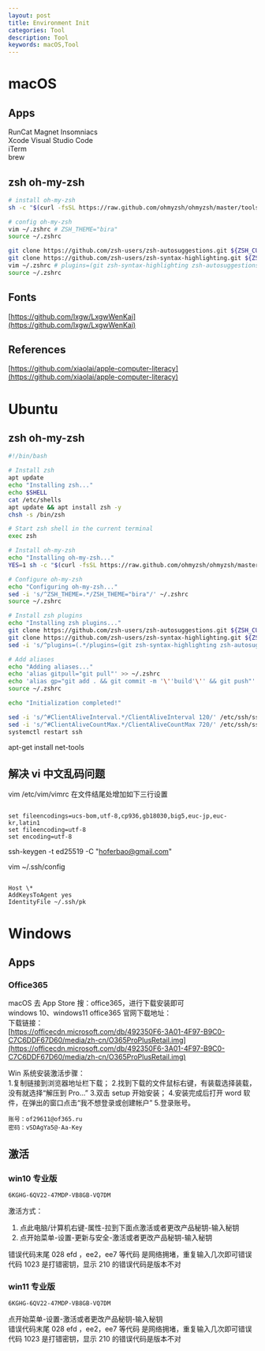 ```yaml
---
layout: post
title: Environment Init
categories: Tool
description: Tool
keywords: macOS,Tool
---
```


# macOS

## Apps

RunCat Magnet Insomniacs  
Xcode Visual Studio Code  
iTerm  
brew

## zsh oh-my-zsh

```sh
# install oh-my-zsh
sh -c "$(curl -fsSL https://raw.github.com/ohmyzsh/ohmyzsh/master/tools/install.sh)"

# config oh-my-zsh
vim ~/.zshrc # ZSH_THEME="bira"
source ~/.zshrc

git clone https://github.com/zsh-users/zsh-autosuggestions.git ${ZSH_CUSTOM:-~/.oh-my-zsh/custom}/plugins/zsh-autosuggestions
git clone https://github.com/zsh-users/zsh-syntax-highlighting.git ${ZSH_CUSTOM:-~/.oh-my-zsh/custom}/plugins/zsh-syntax-highlighting
vim ~/.zshrc # plugins=(git zsh-syntax-highlighting zsh-autosuggestions)
source ~/.zshrc 
```

## Fonts

[https://github.com/lxgw/LxgwWenKai](https://github.com/lxgw/LxgwWenKai)

## References

[https://github.com/xiaolai/apple-computer-literacy](https://github.com/xiaolai/apple-computer-literacy)

# Ubuntu

## zsh oh-my-zsh

```sh
#!/bin/bash

# Install zsh
apt update
echo "Installing zsh..."
echo $SHELL
cat /etc/shells
apt update && apt install zsh -y
chsh -s /bin/zsh

# Start zsh shell in the current terminal
exec zsh

# Install oh-my-zsh
echo "Installing oh-my-zsh..."
YES=1 sh -c "$(curl -fsSL https://raw.github.com/ohmyzsh/ohmyzsh/master/tools/install.sh)"

# Configure oh-my-zsh
echo "Configuring oh-my-zsh..."
sed -i 's/^ZSH_THEME=.*/ZSH_THEME="bira"/' ~/.zshrc
source ~/.zshrc

# Install zsh plugins
echo "Installing zsh plugins..."
git clone https://github.com/zsh-users/zsh-autosuggestions.git ${ZSH_CUSTOM:-~/.oh-my-zsh/custom}/plugins/zsh-autosuggestions
git clone https://github.com/zsh-users/zsh-syntax-highlighting.git ${ZSH_CUSTOM:-~/.oh-my-zsh/custom}/plugins/zsh-syntax-highlighting
sed -i 's/^plugins=(.*/plugins=(git zsh-syntax-highlighting zsh-autosuggestions)/' ~/.zshrc

# Add aliases
echo "Adding aliases..."
echo 'alias gitpull="git pull"' >> ~/.zshrc
echo 'alias gp="git add . && git commit -m '\''build'\'' && git push"' >> ~/.zshrc
source ~/.zshrc

echo "Initialization completed!"

sed -i 's/^#ClientAliveInterval.*/ClientAliveInterval 120/' /etc/ssh/sshd_config
sed -i 's/^#ClientAliveCountMax.*/ClientAliveCountMax 720/' /etc/ssh/sshd_config
systemctl restart ssh
```

apt-get install net-tools

## 解决 vi 中文乱码问题

vim /etc/vim/vimrc
在文件结尾处增加如下三行设置

```

set fileencodings=ucs-bom,utf-8,cp936,gb18030,big5,euc-jp,euc-kr,latin1
set fileencoding=utf-8
set encoding=utf-8

```

ssh-keygen -t ed25519 -C "hoferbao@gmail.com"

vim ~/.ssh/config

```

Host \*
AddKeysToAgent yes
IdentityFile ~/.ssh/pk

```

# Windows

## Apps

### Office365

macOS 去 App Store 搜：office365，进行下载安装即可  
windows 10、windows11 office365 官网下载地址：  
下载链接：  
[https://officecdn.microsoft.com/db/492350F6-3A01-4F97-B9C0-C7C6DDF67D60/media/zh-cn/O365ProPlusRetail.img](https://officecdn.microsoft.com/db/492350F6-3A01-4F97-B9C0-C7C6DDF67D60/media/zh-cn/O365ProPlusRetail.img)

Win 系统安装激活步骤：  
1.复制链接到浏览器地址栏下载； 2.找到下载的文件鼠标右键，有装载选择装载，没有就选择“解压到 Pro...” 3.双击 setup 开始安装； 4.安装完成后打开 word 软件，在弹出的窗口点击“我不想登录或创建帐户” 5.登录账号。

```
账号：of29611@of365.ru
密码：vSDAgYa5@-Aa-Key
```

## 激活

### win10 专业版

```
6KGHG-6QV22-47MDP-VB8GB-VQ7DM
```

激活方式：

1. 点此电脑/计算机右键-属性-拉到下面点激活或者更改产品秘钥-输入秘钥
2. 点开始菜单-设置-更新与安全-激活或者更改产品秘钥-输入秘钥

错误代码末尾 028 efd ，ee2，ee7 等代码 是网络拥堵，重复输入几次即可错误代码 1023 是打错密钥，显示 210 的错误代码是版本不对

### win11 专业版

```
6KGHG-6QV22-47MDP-VB8GB-VQ7DM
```

点开始菜单-设置-激活或者更改产品秘钥-输入秘钥  
错误代码末尾 028 efd ，ee2，ee7 等代码 是网络拥堵，重复输入几次即可错误代码 1023 是打错密钥，显示 210 的错误代码是版本不对
